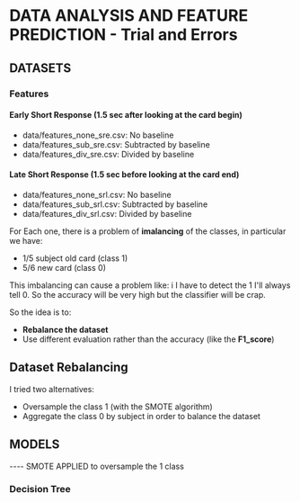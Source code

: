 # DATA ANALYSIS AND FEATURE PREDICTION - Trial and Errors

## DATASETS

### Features

#### Early Short Response (1.5 sec after looking at the card begin)
* data/features_none_sre.csv: No baseline
* data/features_sub_sre.csv: Subtracted by baseline
* data/features_div_sre.csv: Divided by baseline

#### Late Short Response (1.5 sec before looking at the card end)
* data/features_none_srl.csv: No baseline
* data/features_sub_srl.csv: Subtracted by baseline
* data/features_div_srl.csv: Divided by baseline

For Each one, there is a problem of **imalancing** of the classes, in particular we have:
* 1/5 subject old card (class 1)
* 5/6 new card (class 0)

This imbalancing can cause a problem like: i I have to detect the 1 I'll always tell 0. So the accuracy will be very high but the classifier will be crap.

So the idea is to:
* **Rebalance the dataset**
* Use different evaluation rather than the accuracy (like the **F1_score**)

## Dataset Rebalancing

I tried two alternatives:
* Oversample the class 1 (with the SMOTE algorithm)
* Aggregate the class 0 by subject in order to balance the dataset

## MODELS
---- SMOTE APPLIED to oversample the 1 class

### Decision Tree

